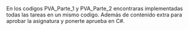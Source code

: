 En los codigos PVA_Parte_1 y PVA_Parte_2 encontraras implementadas todas las tareas en un mismo codigo. 
Además de contenido extra para aprobar la asignatura y ponerte aprueba en C#.
